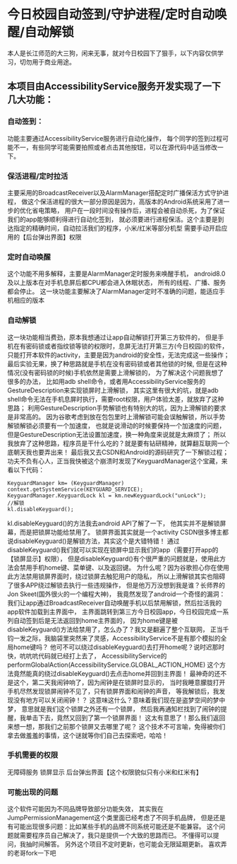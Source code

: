 # 今日校园自动签到/守护进程/定时自动唤醒/自动解锁
本人是长江师范的大三狗，闲来无事，就对今日校园下了狠手，以下内容仅供学习，切勿用于商业用途。

## 本项目由AccessibilityService服务开发实现了一下几大功能： 
### 自动签到： 
功能主要通过AccessibilityService服务进行自动化操作， 
每个同学的签到过程可能不一，有些同学可能需要拍照或者点击其他按钮，可以在源代码中适当修改一下。 
### 保活进程/定时拉活 
主要采用的BroadcastReceiver以及AlarmManager搭配定时广播保活方式守护进程， 
做这个保活进程的很大一部分原因是因为，高版本的Android系统采用了进一步的优化省电策略， 
用户在一段时间没有操作后，进程会被自动杀死，为了保证我们的app能够顺利得进行自动化签到， 
就必须要进行进程保活。这个主要是到达指定的精确时间，自动拉活我们的程序，小米/红米等部分机型 
需要手动开启应用的【后台弹出界面】权限 

###  定时自动唤醒 
这个功能不用多解释，主要是AlarmManager定时服务来唤醒手机， 
android8.0及以上版本在对手机息屏后都CPU都会进入休眠状态， 
所有的线程、广播、服务都会停止。 
这一块功能主要解决了AlarmManager定时不准确的问题，能适应手机相应的版本 

### 自动解锁 
这一块功能相当费劲，原本我想通过让app自动解锁打开第三方软件的， 
但是手机在有密码锁或者指纹锁等锁的权限时，息屏无法打开第三方(今日校园)的软件， 
只能打开本软件的activity，主要是因为android的安全性，无法完成这一些操作； 
最后实验无果，换了种思路就是手机在没有密码锁或者其他锁的时候, 
但是在这种情况(没有密码锁的时候)手机依然是需要上滑解锁的， 
为了解决这个问题我想了很多的办法， 
比如用adb shell命令，或者用AccessibilityService服务的GestureDescription来实现锁屏时上滑解锁， 
其实这里有很大的坑，就是adb shell命令无法在手机息屏时执行，需要root权限，用户体验太差，就放弃了这种思路； 
利用GestureDescription手势解锁也有特别大的坑，因为上滑解锁的要求是非常高的。 
因为谷歌考虑到放在包包里时上滑解锁可能会误触解锁，所以手势解锁解锁必须要有一个加速度， 
也就是说滑动的时候要保持一个加速度的问题，但是GestureDescription无法设置加速度，换一种角度来说就是太麻烦了； 
所以我放弃了这种思路，程序员是干什么吃的？就是要有钻研精神，就算翻互联网一个底朝天我也要弄出来！ 
最后我又去CSDN和Android的源码研究了一下解锁过程； 
功夫不负有心人，正当我快被这个崩溃时发现了KeyguardManager这个宝藏，来看以下代码： 

```
KeyguardManager km= (KeyguardManager) context.getSystemService(KEYGUARD_SERVICE);
KeyguardManager.KeyguardLock kl = km.newKeyguardLock("unLock");
//解锁
kl.disableKeyguard();
```

kl.disableKeyguard()的方法我去android API了解了一下， 
他其实并不是解锁屏幕，而是把锁屏功能给禁用了。 
锁屏界面其实就是一个activity 
CSDN很多博主都说disableKeyguard()是解锁方法，其实这个是大错特错！ 
通过disableKeyguard()我们就可以实现在锁屏中显示我们的app（需要打开app的【锁屏显示】权限）， 
但是disableKeyguard()有个很严重的问题就是，使用此方法会禁用手机home键、菜单键、以及返回键。 
为什么呢？因为谷歌担心你在使用此方法禁用锁屏界面时，绕过锁屏去触犯用户的隐私， 
所以上滑解锁其实也阻碍了很多APP绕过解锁去执行一些违规操作， 
但是他万万没想到我是谁？长师界的Jon Skeet(国外很火的一个编程大神)， 
我竟然发现了android一个奇怪的漏洞： 
我们让app通过BroadcastReceiver自动唤醒手机以后禁用解锁，然后拉活我的app软件加载到主界面中， 
主界面跳转到第三方今日校园app，今日校园完成一系列自动签到后是无法返回到home主界面的， 
因为home键是被disableKeyguard()方法给禁用了，怎么办了？我又是翻遍了整个互联网， 
正当千钧一发之际，我脑袋里突然来了灵感，AccessibilityService不是有那个模拟的全局home键吗？ 
他可不可以绕过disableKeyguard()去打开home呢？说时迟那时快，吭吭吭代码就已经打上去了， 
AccessibilityService的performGlobalAction(AccessibilityService.GLOBAL_ACTION_HOME) 
这个方法竟然能真的绕过disableKeyguard()去点击home并回到主界面！ 
最神奇的还不是这个，第二天我闹钟响了，因为闹钟是在锁屏时显示的， 
当时我睡意朦胧打开手机尽然发现锁屏闹钟不见了，只有锁屏界面和闹钟的声音， 
等我解锁后，我发现没有地方可以关闭闹钟！？ 
这意味这什么？意味着我们现在是盗梦空间的梦中梦， 
意思就是我们这个锁屏之外还有一个锁屏， 
然后我再通知栏找到了闹钟的提醒，我单击下去，竟然又回到了第一个锁屏界面！ 
这太有意思了！那么我们返回来想一想，那我们之前那个锁屏又去哪里了呢？ 
这个技术不可言喻，免得被你们拿去做羞羞的事情，这个谜就等你们自己去探索吧，哈哈！ 

### 手机需要的权限 
无障碍服务 
锁屏显示 
后台弹出界面【这个权限貌似只有小米和红米有】 

### 可能出现的问题 
这个软件可能因为不同品牌导致部分功能失效， 
其实我在JumpPermissionManagement这个类里面已经考虑了不同手机品牌， 
但是还是有可能出现很多问题：比如某些手机的品牌不同系统可能还是不能兼容。 
这个问题就需要程序员自己解决了，我只是提供一个大致的思路而已。 
不懂得可以提问，我抽时间解答。 
另外这个项目不定时更新，也可能会无限延期更新。 
喜欢弄的老哥fork一下吧 

